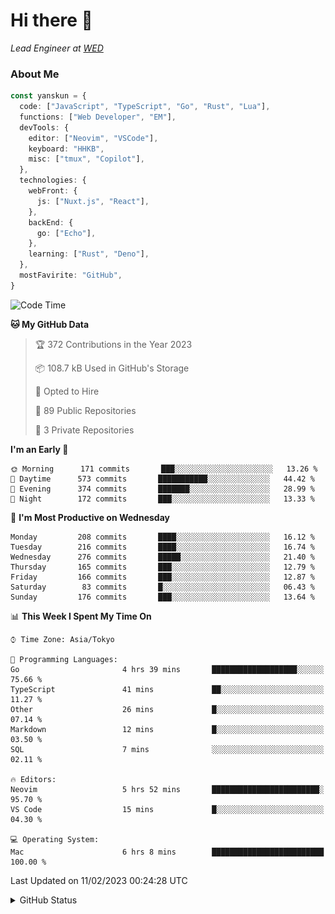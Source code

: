 # Hi there&nbsp;:wave:

_Lead Engineer at [WED](https://github.com/wedinc)_

### About Me

```ts
const yanskun = {
  code: ["JavaScript", "TypeScript", "Go", "Rust", "Lua"],
  functions: ["Web Developer", "EM"],
  devTools: {
    editor: ["Neovim", "VSCode"],
    keyboard: "HHKB",
    misc: ["tmux", "Copilot"],
  },
  technologies: {
    webFront: {
      js: ["Nuxt.js", "React"],
    },
    backEnd: {
      go: ["Echo"],
    },
    learning: ["Rust", "Deno"],
  },
  mostFavirite: "GitHub",
}
```

<!--START_SECTION:waka-->
![Code Time](http://img.shields.io/badge/Code%20Time-156%20hrs%201%20min-blue)

**🐱 My GitHub Data** 

> 🏆 372 Contributions in the Year 2023
 > 
> 📦 108.7 kB Used in GitHub's Storage 
 > 
> 💼 Opted to Hire
 > 
> 📜 89 Public Repositories 
 > 
> 🔑 3 Private Repositories  
 > 
**I'm an Early 🐤** 

```text
🌞 Morning      171 commits       ███░░░░░░░░░░░░░░░░░░░░░░   13.26 % 
🌆 Daytime      573 commits       ███████████░░░░░░░░░░░░░░   44.42 % 
🌃 Evening      374 commits       ███████░░░░░░░░░░░░░░░░░░   28.99 % 
🌙 Night        172 commits       ███░░░░░░░░░░░░░░░░░░░░░░   13.33 % 

```
📅 **I'm Most Productive on Wednesday** 

```text
Monday         208 commits       ████░░░░░░░░░░░░░░░░░░░░░   16.12 % 
Tuesday        216 commits       ████░░░░░░░░░░░░░░░░░░░░░   16.74 % 
Wednesday      276 commits       █████░░░░░░░░░░░░░░░░░░░░   21.40 % 
Thursday       165 commits       ███░░░░░░░░░░░░░░░░░░░░░░   12.79 % 
Friday         166 commits       ███░░░░░░░░░░░░░░░░░░░░░░   12.87 % 
Saturday        83 commits       █░░░░░░░░░░░░░░░░░░░░░░░░   06.43 % 
Sunday         176 commits       ███░░░░░░░░░░░░░░░░░░░░░░   13.64 % 

```


📊 **This Week I Spent My Time On** 

```text
⌚︎ Time Zone: Asia/Tokyo

💬 Programming Languages: 
Go                       4 hrs 39 mins       ███████████████████░░░░░░   75.66 % 
TypeScript               41 mins             ██░░░░░░░░░░░░░░░░░░░░░░░   11.27 % 
Other                    26 mins             █░░░░░░░░░░░░░░░░░░░░░░░░   07.14 % 
Markdown                 12 mins             █░░░░░░░░░░░░░░░░░░░░░░░░   03.50 % 
SQL                      7 mins              ░░░░░░░░░░░░░░░░░░░░░░░░░   02.11 % 

🔥 Editors: 
Neovim                   5 hrs 52 mins       ████████████████████████░   95.70 % 
VS Code                  15 mins             █░░░░░░░░░░░░░░░░░░░░░░░░   04.30 % 

💻 Operating System: 
Mac                      6 hrs 8 mins        █████████████████████████   100.00 % 

```


 Last Updated on 11/02/2023 00:24:28 UTC
<!--END_SECTION:waka-->

<details>
<summary>GitHub Status</summary>
<picture>
  <source media="(prefers-color-scheme: dark)" srcset="https://raw.githubusercontent.com/yanskun/yanskun/master/profile-summary-card-output/nord_dark/0-profile-details.svg">
 <img src="https://raw.githubusercontent.com/yanskun/yanskun/master/profile-summary-card-output/default/0-profile-details.svg">
</picture>
<br>
<picture>
  <source media="(prefers-color-scheme: dark)" srcset="https://raw.githubusercontent.com/yanskun/yanskun/master/profile-summary-card-output/nord_dark/1-repos-per-language.svg">
 <img src="https://raw.githubusercontent.com/yanskun/yanskun/master/profile-summary-card-output/default/1-repos-per-language.svg">
</picture>
<picture>
  <source media="(prefers-color-scheme: dark)" srcset="https://raw.githubusercontent.com/yanskun/yanskun/master/profile-summary-card-output/nord_dark/2-most-commit-language.svg">
 <img src="https://raw.githubusercontent.com/yanskun/yanskun/master/profile-summary-card-output/default/2-most-commit-language.svg">
</picture>
<br>
<picture>
  <source media="(prefers-color-scheme: dark)" srcset="https://raw.githubusercontent.com/yanskun/yanskun/master/profile-summary-card-output/nord_dark/3-stats.svg">
 <img src="https://raw.githubusercontent.com/yanskun/yanskun/master/profile-summary-card-output/default/3-stats.svg">
</picture>
<picture>
  <source media="(prefers-color-scheme: dark)" srcset="https://raw.githubusercontent.com/yanskun/yanskun/master/profile-summary-card-output/nord_dark/4-productive-time.svg">
 <img src="https://raw.githubusercontent.com/yanskun/yanskun/master/profile-summary-card-output/default/4-productive-time.svg">
</picture>
</details>
